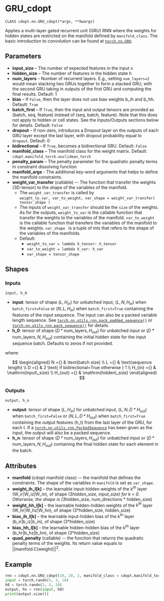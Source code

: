 # GRU_cdopt

`CLASS cdopt.nn.GRU_cdopt(*args, **kwargs)`

Applies a multi-layer gated recurrent unit (GRU) RNN where the weights for hidden states are restricted on the manifold defined by `manifold_class`. The basic introduction to convolution can be found at [`torch.nn.GRU`](https://pytorch.org/docs/stable/generated/torch.nn.GRU.html). 



## Parameters

- **input_size** – The number of expected features in the input x
- **hidden_size** – The number of features in the hidden state h
- **num_layers** – Number of recurrent layers. E.g., setting `num_layers=2` would mean stacking two GRUs together to form a stacked GRU, with the second GRU taking in outputs of the first GRU and computing the final results. Default: 1
- **bias** – If `False`, then the layer does not use bias weights b_ih and b_hh. Default: `True`
- **batch_first** – If `True`, then the input and output tensors are provided as (batch, seq, feature) instead of (seq, batch, feature). Note that this does not apply to hidden or cell states. See the Inputs/Outputs sections below for details. Default: `False`
- **dropout** – If non-zero, introduces a Dropout layer on the outputs of each GRU layer except the last layer, with dropout probability equal to `dropout`. Default: 0
- **bidirectional** – If `True`, becomes a bidirectional GRU. Default: `False`
- **manifold_class** – The manifold class for the weight matrix. Default: `cdopt.manifold_torch.euclidean_torch`
- **penalty_param** – The penalty parameter for the quadratic penalty terms in constraint dissolving function
- **manifold_args** - The additional key-word arguments that helps to define the manifold constraints. 
- **weight_var_transfer** (callable) -- The function that transfer the weights (3D-tensor) to the shape of the variables of the manifold.   
  - The `weight_var_transfer` is called by  
    `weight_to_var, var_to_weight, var_shape = weight_var_transfer( tensor_shape )`
  - The inputs of `weight_var_transfer` should be the `size` of the weights. As for the outputs, `weight_to_var` is the callable function that transfer the weights to the variables of the manifold. `var_to_weight` is the callable function that transfers the variables of the manifold to the weights. `var_shape ` is a tuple of ints that refers to the shape of the variables of the manifolds. 
  - Default: 
    - `weight_to_var = lambda X_tensor: X_tensor`
    - `var_to_weight = lambda X_var: X_var `
    - `var_shape = tensor_shape `



## Shapes

### Inputs

`input, h_0`

- **input**: tensor of shape $(L, H_{in})$ for unbatched input, $(L, N, H_{in})$ when `batch_first=False` or $(N, L, H_{in})$ when `batch_first=True` containing the features of the input sequence. The input can also be a packed variable length sequence. See [`torch.nn.utils.rnn.pack_padded_sequence()`](https://pytorch.org/docs/stable/generated/torch.nn.utils.rnn.pack_padded_sequence.html#torch.nn.utils.rnn.pack_padded_sequence) or [`torch.nn.utils.rnn.pack_sequence()`](https://pytorch.org/docs/stable/generated/torch.nn.utils.rnn.pack_sequence.html#torch.nn.utils.rnn.pack_sequence) for details.
- **h_0**: tensor of shape $(D * \text{num\_layers}, H_{out})$ for unbatched input or $(D * \text{num\_layers}, N, H_{out})$ containing the initial hidden state for the input sequence batch. Defaults to zeros if not provided.

where:


$$
\begin{aligned} 
N ={} & \text{batch size} \\ 
L ={} & \text{sequence length} \\ D ={} & 2 \text{ if bidirectional=True otherwise } 1 \\ 
H_{in} ={} & \mathrm{input\_size} \\ 
H_{out} ={} & \mathrm{hidden\_size} 
\end{aligned}
$$

### Outputs

`output, h_n`

- **output**: tensor of shape $(L, H_{in})$ for unbatched input, $(L, N, D * H_{out})$ when `batch_first=False` or $(N, L, D * H_{out})$ when `batch_first=True` containing the output features (h_t) from the last layer of the GRU, for each t. If a [`torch.nn.utils.rnn.PackedSequence`](https://pytorch.org/docs/stable/generated/torch.nn.utils.rnn.PackedSequence.html#torch.nn.utils.rnn.PackedSequence) has been given as the input, the output will also be a packed sequence.
- **h_n**: tensor of shape $(D * \text{num\_layers}, H_{out})$ for unbatched input or $(D * \text{num\_layers}, N, H_{out})$ containing the final hidden state for each element in the batch.





## Attributes

- **manifold** (cdopt manifold class) -- the manifold that defines the constraints.  The shape of the variables in `manifold` is set as `var_shape`. 
- **weight_ih_l[k]** – the learnable input-hidden weights of the $\text{k}^{th}$ layer (W_ir|W_iz|W_in), of shape (3*hidden_size, input_size) for k = 0. Otherwise, the shape is (3*hidden_size, num_directions * hidden_size)
- **weight_hh_l[k]** – the learnable hidden-hidden weights of the $\text{k}^{th}$ layer (W_hr|W_hz|W_hn), of shape (3*hidden_size, hidden_size)
- **bias_ih_l[k]** – the learnable input-hidden bias of the $\text{k}^{th}$ layer (b_ir|b_iz|b_in), of shape (3*hidden_size)
- **bias_hh_l[k]** – the learnable hidden-hidden bias of the $\text{k}^{th}$ layer (b_hr|b_hz|b_hn), of shape (3*hidden_size)
- **quad_penalty** (callable) -- the function that returns the quadratic penalty terms of the weights. Its return value equals to $||\mathrm{manifold.C}(\mathrm{weight})||^2$. 





## Example

```python
rnn = cdopt.nn.GRU_cdopt(10, 20, 2, manifold_class = cdopt.manifold_torch.stiefel_torch)
input = torch.randn(5, 3, 10)
h0 = torch.randn(2, 3, 20)
output, hn = rnn(input, h0)
print(output.size())
```

